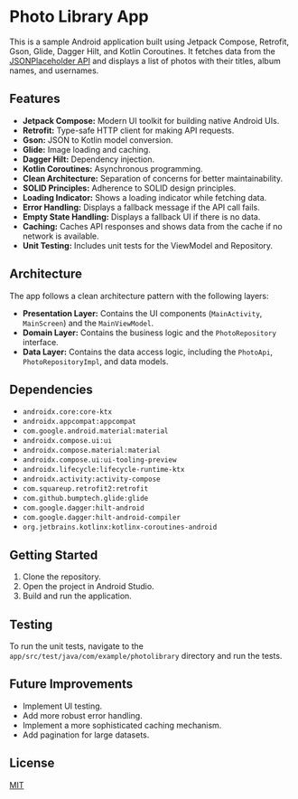 # Photo Library App

This is a sample Android application built using Jetpack Compose, Retrofit, Gson, Glide, Dagger
Hilt, and Kotlin Coroutines. It fetches data from
the [JSONPlaceholder API](https://jsonplaceholder.typicode.com/) and displays a list of photos with
their titles, album names, and usernames.

## Features

- **Jetpack Compose:** Modern UI toolkit for building native Android UIs.
- **Retrofit:** Type-safe HTTP client for making API requests.
- **Gson:** JSON to Kotlin model conversion.
- **Glide:** Image loading and caching.
- **Dagger Hilt:** Dependency injection.
- **Kotlin Coroutines:** Asynchronous programming.
- **Clean Architecture:** Separation of concerns for better maintainability.
- **SOLID Principles:** Adherence to SOLID design principles.
- **Loading Indicator:** Shows a loading indicator while fetching data.
- **Error Handling:** Displays a fallback message if the API call fails.
- **Empty State Handling:** Displays a fallback UI if there is no data.
- **Caching:** Caches API responses and shows data from the cache if no network is available.
- **Unit Testing:** Includes unit tests for the ViewModel and Repository.

## Architecture

The app follows a clean architecture pattern with the following layers:

- **Presentation Layer:** Contains the UI components (`MainActivity`, `MainScreen`) and the
  `MainViewModel`.
- **Domain Layer:** Contains the business logic and the `PhotoRepository` interface.
- **Data Layer:** Contains the data access logic, including the `PhotoApi`, `PhotoRepositoryImpl`,
  and data models.

## Dependencies

- `androidx.core:core-ktx`
- `androidx.appcompat:appcompat`
- `com.google.android.material:material`
- `androidx.compose.ui:ui`
- `androidx.compose.material:material`
- `androidx.compose.ui:ui-tooling-preview`
- `androidx.lifecycle:lifecycle-runtime-ktx`
- `androidx.activity:activity-compose`
- `com.squareup.retrofit2:retrofit`
- `com.github.bumptech.glide:glide`
- `com.google.dagger:hilt-android`
- `com.google.dagger:hilt-android-compiler`
- `org.jetbrains.kotlinx:kotlinx-coroutines-android`

## Getting Started

1. Clone the repository.
2. Open the project in Android Studio.
3. Build and run the application.

## Testing

To run the unit tests, navigate to the `app/src/test/java/com/example/photolibrary` directory and
run the tests.

## Future Improvements

- Implement UI testing.
- Add more robust error handling.
- Implement a more sophisticated caching mechanism.
- Add pagination for large datasets.

## License

[MIT](https://opensource.org/licenses/MIT)
